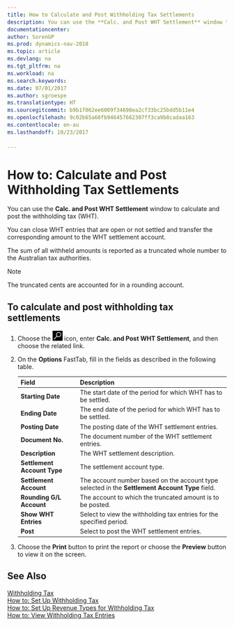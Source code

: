 ```yaml
---
title: How to Calculate and Post Withholding Tax Settlements
description: You can use the **Calc. and Post WHT Settlement** window to calculate and post the withholding tax (WHT).
documentationcenter: 
author: SorenGP
ms.prod: dynamics-nav-2018
ms.topic: article
ms.devlang: na
ms.tgt_pltfrm: na
ms.workload: na
ms.search.keywords: 
ms.date: 07/01/2017
ms.author: sgroespe
ms.translationtype: HT
ms.sourcegitcommit: b9b1f062ee6009f34698ea2cf33bc25bdd5b11e4
ms.openlocfilehash: 9c02b65a60fb946457662307ff3ca9b8cadaa163
ms.contentlocale: en-au
ms.lasthandoff: 10/23/2017

---
```

# <a name="how-to-calculate-and-post-withholding-tax-settlements"></a>How to: Calculate and Post Withholding Tax Settlements
You can use the **Calc. and Post WHT Settlement** window to calculate and post the withholding tax (WHT).  

You can close WHT entries that are open or not settled and transfer the corresponding amount to the WHT settlement account.  

The sum of all withheld amounts is reported as a truncated whole number to the Australian tax authorities.  

> [!NOTE]  
>  The truncated cents are accounted for in a rounding account.  

## <a name="to-calculate-and-post-withholding-tax-settlements"></a>To calculate and post withholding tax settlements  

1.  Choose the ![Search for Page or Report](../../media/ui-search/search_small.png "Search for Page or Report icon") icon, enter **Calc. and Post WHT Settlement**, and then choose the related link.  
2.  On the **Options** FastTab, fill in the fields as described in the following table.  

    |Field|Description|  
    |---------------------------------|---------------------------------------|  
    |**Starting Date**|The start date of the period for which WHT has to be settled.|  
    |**Ending Date**|The end date of the period for which WHT has to be settled.|  
    |**Posting Date**|The posting date of the WHT settlement entries.|  
    |**Document No.**|The document number of the WHT settlement entries.|  
    |**Description**|The WHT settlement description.|  
    |**Settlement Account Type**|The settlement account type.|  
    |**Settlement Account**|The account number based on the account type selected in the **Settlement Account Type** field.|  
    |**Rounding G/L Account**|The account to which the truncated amount is to be posted.|  
    |**Show WHT Entries**|Select to view the withholding tax entries for the specified period.|  
    |**Post**|Select to post the WHT settlement entries.|  

3.  Choose the **Print** button to print the report or choose the **Preview** button to view it on the screen.  

## <a name="see-also"></a>See Also  
 [Withholding Tax](withholding-tax.md)   
 [How to: Set Up Withholding Tax](how-to-set-up-withholding-tax.md)   
 [How to: Set Up Revenue Types for Withholding Tax](how-to-set-up-revenue-types-for-withholding-tax.md)   
 [How to: View Withholding Tax Entries](how-to-view-withholding-tax-entries.md)

